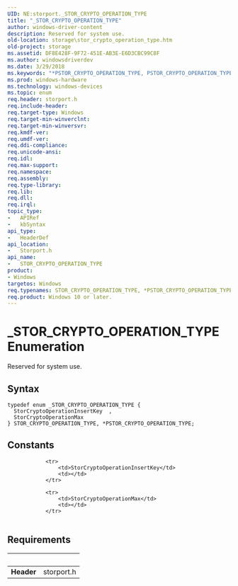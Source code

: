 ```yaml
---
UID: NE:storport._STOR_CRYPTO_OPERATION_TYPE
title: "_STOR_CRYPTO_OPERATION_TYPE"
author: windows-driver-content
description: Reserved for system use.
old-location: storage\stor_crypto_operation_type.htm
old-project: storage
ms.assetid: DF8E428F-9F72-451E-AB3E-E6D3CBC99C8F
ms.author: windowsdriverdev
ms.date: 3/29/2018
ms.keywords: "*PSTOR_CRYPTO_OPERATION_TYPE, PSTOR_CRYPTO_OPERATION_TYPE, PSTOR_CRYPTO_OPERATION_TYPE enumeration pointer [Storage Devices], STOR_CRYPTO_OPERATION_TYPE, STOR_CRYPTO_OPERATION_TYPE enumeration [Storage Devices], _STOR_CRYPTO_OPERATION_TYPE, storage.stor_crypto_operation_type, storport/, storport/PSTOR_CRYPTO_OPERATION_TYPE, storport/STOR_CRYPTO_OPERATION_TYPE"
ms.prod: windows-hardware
ms.technology: windows-devices
ms.topic: enum
req.header: storport.h
req.include-header: 
req.target-type: Windows
req.target-min-winverclnt: 
req.target-min-winversvr: 
req.kmdf-ver: 
req.umdf-ver: 
req.ddi-compliance: 
req.unicode-ansi: 
req.idl: 
req.max-support: 
req.namespace: 
req.assembly: 
req.type-library: 
req.lib: 
req.dll: 
req.irql: 
topic_type:
-	APIRef
-	kbSyntax
api_type:
-	HeaderDef
api_location:
-	Storport.h
api_name:
-	STOR_CRYPTO_OPERATION_TYPE
product:
- Windows
targetos: Windows
req.typenames: STOR_CRYPTO_OPERATION_TYPE, *PSTOR_CRYPTO_OPERATION_TYPE
req.product: Windows 10 or later.
---
```


# _STOR_CRYPTO_OPERATION_TYPE Enumeration
Reserved for system use.

## Syntax
```
typedef enum _STOR_CRYPTO_OPERATION_TYPE {
  StorCryptoOperationInsertKey  ,
  StorCryptoOperationMax
} STOR_CRYPTO_OPERATION_TYPE, *PSTOR_CRYPTO_OPERATION_TYPE;
```

## Constants

<table>
            
                <tr>
                    <td>StorCryptoOperationInsertKey</td>
                    <td></td>
                </tr>
            
                <tr>
                    <td>StorCryptoOperationMax</td>
                    <td></td>
                </tr>
</table>


## Requirements
| &nbsp; | &nbsp; |
| ---- |:---- |
| **Header** | storport.h |
